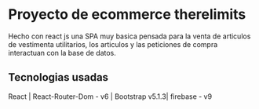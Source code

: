 # Proyecto de ecommerce therelimits

Hecho con react js una SPA muy basica pensada para la venta de articulos de vestimenta utilitarios, los articulos y las peticiones de compra interactuan con la base de datos.


## Tecnologias usadas

React | React-Router-Dom - v6 | Bootstrap v5.1.3| firebase - v9




